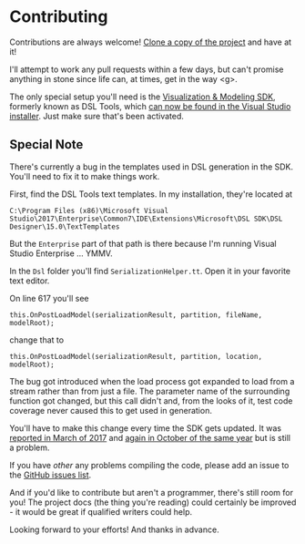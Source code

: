 # Contributing

Contributions are always welcome! [Clone a copy of the project](https://github.com/msawczyn/EFDesigner) and have at it!

I'll attempt to work any pull requests within a few days, but can't promise anything in
stone since life can, at times, get in the way &lt;g&gt;. 

The only special setup you'll need is the [Visualization & Modeling SDK](https://blogs.msdn.microsoft.com/devops/2016/12/12/the-visual-studio-modeling-sdk-is-now-available-with-visual-studio-2017/), 
formerly known as DSL Tools, which [can now be found in the Visual Studio installer](https://blogs.msdn.microsoft.com/devops/2016/12/12/the-visual-studio-modeling-sdk-is-now-available-with-visual-studio-2017/). 
Just make sure that's been activated.

## Special Note

There's currently a bug in the templates used in DSL generation in the SDK. You'll need to fix it to make
things work.

First, find the DSL Tools text templates. In my installation, they're located at

```
C:\Program Files (x86)\Microsoft Visual Studio\2017\Enterprise\Common7\IDE\Extensions\Microsoft\DSL SDK\DSL Designer\15.0\TextTemplates
```

But the `Enterprise` part of that path is there because I'm running Visual Studio Enterprise ... YMMV.

In the `Dsl` folder you'll find `SerializationHelper.tt`. Open it in your favorite text editor.

On line 617 you'll see

```
this.OnPostLoadModel(serializationResult, partition, fileName, modelRoot);
```

change that to

```
this.OnPostLoadModel(serializationResult, partition, location, modelRoot);
```

The bug got introduced when the load process got expanded to load from a stream rather than from
just a file. The parameter name of the surrounding function got changed, but this call didn't and,
from the looks of it, test code coverage never caused this to get used in generation. 

You'll have to make this change every time the SDK gets updated. It was [reported in March of 2017](https://developercommunity.visualstudio.com/content/problem/37185/vs2017-dsl-tools-error-in-serializationhelpertt.html)
and [again in October of the same year](https://developercommunity.visualstudio.com/content/problem/128359/dslmodeling-error-in-generatedcode-of-serializatio.html) 
but is still a problem.

If you have *other* any problems compiling the code, please add an issue to the 
[GitHub issues list](https://github.com/msawczyn/EFDesigner/issues).

And if you'd like to contribute but aren't a programmer, there's still room for you!
The project docs (the thing you're reading) could certainly be improved - it would be
great if qualified writers could help.

Looking forward to your efforts! And thanks in advance.


